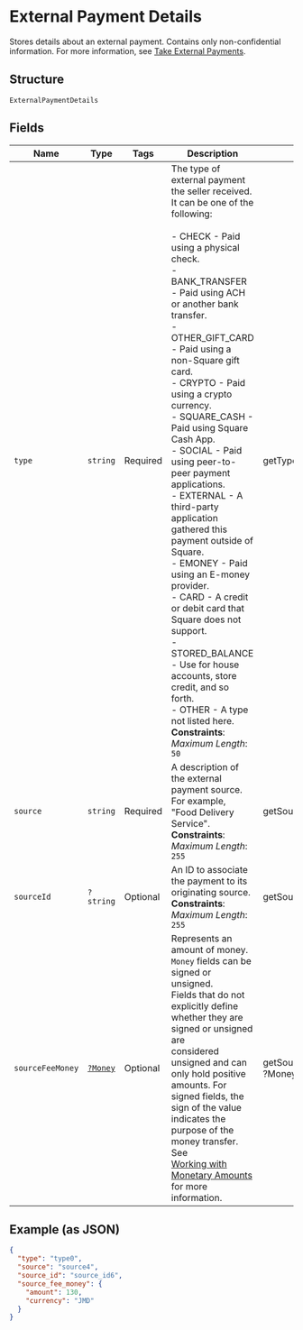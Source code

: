 
# External Payment Details

Stores details about an external payment. Contains only non-confidential information.
For more information, see
[Take External Payments](https://developer.squareup.com/docs/payments-api/take-payments/external-payments).

## Structure

`ExternalPaymentDetails`

## Fields

| Name | Type | Tags | Description | Getter | Setter |
|  --- | --- | --- | --- | --- | --- |
| `type` | `string` | Required | The type of external payment the seller received. It can be one of the following:<br><br>- CHECK - Paid using a physical check.<br>- BANK_TRANSFER - Paid using ACH or another bank transfer.<br>- OTHER\_GIFT\_CARD - Paid using a non-Square gift card.<br>- CRYPTO - Paid using a crypto currency.<br>- SQUARE_CASH - Paid using Square Cash App.<br>- SOCIAL - Paid using peer-to-peer payment applications.<br>- EXTERNAL - A third-party application gathered this payment outside of Square.<br>- EMONEY - Paid using an E-money provider.<br>- CARD - A credit or debit card that Square does not support.<br>- STORED_BALANCE - Use for house accounts, store credit, and so forth.<br>- OTHER - A type not listed here.<br>**Constraints**: *Maximum Length*: `50` | getType(): string | setType(string type): void |
| `source` | `string` | Required | A description of the external payment source. For example,<br>"Food Delivery Service".<br>**Constraints**: *Maximum Length*: `255` | getSource(): string | setSource(string source): void |
| `sourceId` | `?string` | Optional | An ID to associate the payment to its originating source.<br>**Constraints**: *Maximum Length*: `255` | getSourceId(): ?string | setSourceId(?string sourceId): void |
| `sourceFeeMoney` | [`?Money`](/doc/models/money.md) | Optional | Represents an amount of money. `Money` fields can be signed or unsigned.<br>Fields that do not explicitly define whether they are signed or unsigned are<br>considered unsigned and can only hold positive amounts. For signed fields, the<br>sign of the value indicates the purpose of the money transfer. See<br>[Working with Monetary Amounts](https://developer.squareup.com/docs/build-basics/working-with-monetary-amounts)<br>for more information. | getSourceFeeMoney(): ?Money | setSourceFeeMoney(?Money sourceFeeMoney): void |

## Example (as JSON)

```json
{
  "type": "type0",
  "source": "source4",
  "source_id": "source_id6",
  "source_fee_money": {
    "amount": 130,
    "currency": "JMD"
  }
}
```

